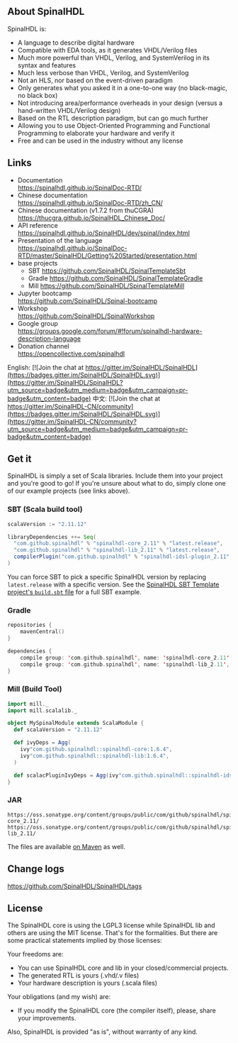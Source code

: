 ## About SpinalHDL

SpinalHDL is:

 - A language to describe digital hardware
 - Compatible with EDA tools, as it generates VHDL/Verilog files
 - Much more powerful than VHDL, Verilog, and SystemVerilog in its syntax and features
 - Much less verbose than VHDL, Verilog, and SystemVerilog
 - Not an HLS, nor based on the event-driven paradigm
 - Only generates what you asked it in a one-to-one way (no black-magic, no black box)
 - Not introducing area/performance overheads in your design (versus a hand-written VHDL/Verilog design)
 - Based on the RTL description paradigm, but can go much further
 - Allowing you to use Object-Oriented Programming and Functional Programming to elaborate your hardware and verify it
 - Free and can be used in the industry without any license

## Links

 - Documentation                  <br> https://spinalhdl.github.io/SpinalDoc-RTD/
 - Chinese documentation          <br> https://spinalhdl.github.io/SpinalDoc-RTD/zh_CN/
 - Chinese documentation (v1.7.2 from thuCGRA) <br> https://thucgra.github.io/SpinalHDL_Chinese_Doc/
 - API reference                  <br> https://spinalhdl.github.io/SpinalHDL/dev/spinal/index.html
 - Presentation of the language   <br> https://spinalhdl.github.io/SpinalDoc-RTD/master/SpinalHDL/Getting%20Started/presentation.html
 - base projects
     - SBT                            https://github.com/SpinalHDL/SpinalTemplateSbt
     - Gradle                         https://github.com/SpinalHDL/SpinalTemplateGradle
     - Mill                           https://github.com/SpinalHDL/SpinalTemplateMill
 - Jupyter bootcamp               <br> https://github.com/SpinalHDL/Spinal-bootcamp
 - Workshop                       <br> https://github.com/SpinalHDL/SpinalWorkshop
 - Google group                   <br> https://groups.google.com/forum/#!forum/spinalhdl-hardware-description-language
 - Donation channel               <br> https://opencollective.com/spinalhdl

English: [![Join the chat at https://gitter.im/SpinalHDL/SpinalHDL](https://badges.gitter.im/SpinalHDL/SpinalHDL.svg)](https://gitter.im/SpinalHDL/SpinalHDL?utm_source=badge&utm_medium=badge&utm_campaign=pr-badge&utm_content=badge) 中文: [![Join the chat at https://gitter.im/SpinalHDL-CN/community](https://badges.gitter.im/SpinalHDL/SpinalHDL.svg)](https://gitter.im/SpinalHDL-CN/community?utm_source=badge&utm_medium=badge&utm_campaign=pr-badge&utm_content=badge)

## Get it

SpinalHDL is simply a set of Scala libraries. Include them into your project and you're good to go! If you're unsure about what to do, simply clone one of our example projects (see links above).

### SBT (Scala build tool)

```scala
scalaVersion := "2.11.12"

libraryDependencies ++= Seq(
  "com.github.spinalhdl" % "spinalhdl-core_2.11" % "latest.release",
  "com.github.spinalhdl" % "spinalhdl-lib_2.11" % "latest.release",
  compilerPlugin("com.github.spinalhdl" % "spinalhdl-idsl-plugin_2.11" % "latest.release")
)
```

You can force SBT to pick a specific SpinalHDL version by replacing `latest.release` with a specific version.
See the [SpinalHDL SBT Template project's `build.sbt` file](https://github.com/SpinalHDL/SpinalTemplateSbt/blob/master/build.sbt) for a full SBT example.

### Gradle

```kotlin
repositories {
	mavenCentral()
}

dependencies {
	compile group: 'com.github.spinalhdl', name: 'spinalhdl-core_2.11', version: '1.6.4'
	compile group: 'com.github.spinalhdl', name: 'spinalhdl-lib_2.11', version: '1.6.4'
}
```

### Mill (Build Tool)

```scala 
import mill._
import mill.scalalib._

object MySpinalModule extends ScalaModule {
  def scalaVersion = "2.11.12"

  def ivyDeps = Agg(
    ivy"com.github.spinalhdl::spinalhdl-core:1.6.4",
    ivy"com.github.spinalhdl::spinalhdl-lib:1.6.4",
  )

  def scalacPluginIvyDeps = Agg(ivy"com.github.spinalhdl::spinalhdl-idsl-plugin:1.6.4")
}
```

### JAR

    https://oss.sonatype.org/content/groups/public/com/github/spinalhdl/spinalhdl-core_2.11/
    https://oss.sonatype.org/content/groups/public/com/github/spinalhdl/spinalhdl-lib_2.11/

The files are available [on Maven](https://mvnrepository.com/artifact/com.github.spinalhdl) as well.

## Change logs

https://github.com/SpinalHDL/SpinalHDL/tags

## License

The SpinalHDL core is using the LGPL3 license while SpinalHDL lib and others are using the MIT license. That's for the formalities. But there are some practical statements implied by those licenses:

Your freedoms are:

 - You can use SpinalHDL core and lib in your closed/commercial projects.
 - The generated RTL is yours (.vhd/.v files)
 - Your hardware description is yours (.scala files)

Your obligations (and my wish) are:

 - If you modify the SpinalHDL core (the compiler itself), please, share your improvements.

Also, SpinalHDL is provided "as is", without warranty of any kind.
